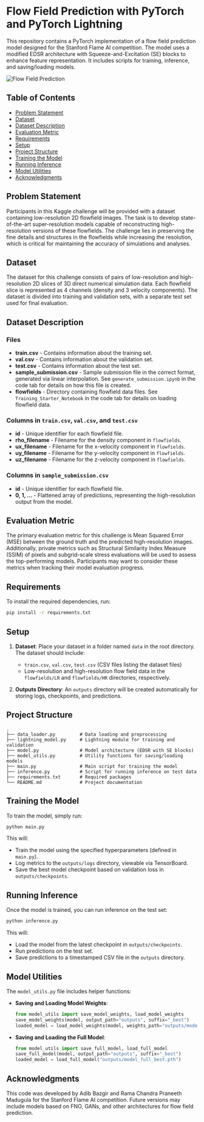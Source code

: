 
# Flow Field Prediction with PyTorch and PyTorch Lightning

This repository contains a PyTorch implementation of a flow field prediction model designed for the Stanford Flame AI competition. The model uses a modified EDSR architecture with Squeeze-and-Excitation (SE) blocks to enhance feature representation. It includes scripts for training, inference, and saving/loading models.

![Flow Field Prediction](image.png)

## Table of Contents
- [Problem Statement](#problem-statement)
- [Dataset](#dataset)
- [Dataset Description](#dataset-description)
- [Evaluation Metric](#evaluation-metric)
- [Requirements](#requirements)
- [Setup](#setup)
- [Project Structure](#project-structure)
- [Training the Model](#training-the-model)
- [Running Inference](#running-inference)
- [Model Utilities](#model-utilities)
- [Acknowledgments](#acknowledgments)

## Problem Statement

Participants in this Kaggle challenge will be provided with a dataset containing low-resolution 2D flowfield images. The task is to develop state-of-the-art super-resolution models capable of reconstructing high-resolution versions of these flowfields. The challenge lies in preserving the fine details and structures in the flowfields while increasing the resolution, which is critical for maintaining the accuracy of simulations and analyses.

## Dataset

The dataset for this challenge consists of pairs of low-resolution and high-resolution 2D slices of 3D direct numerical simulation data. Each flowfield slice is represented as 4 channels (density and 3 velocity components). The dataset is divided into training and validation sets, with a separate test set used for final evaluation.

## Dataset Description

### Files
- **train.csv** - Contains information about the training set.
- **val.csv** - Contains information about the validation set.
- **test.csv** - Contains information about the test set.
- **sample_submission.csv** - Sample submission file in the correct format, generated via linear interpolation. See `generate_submission.ipynb` in the code tab for details on how this file is created.
- **flowfields** - Directory containing flowfield data files. See `Training_Starter_Notebook` in the code tab for details on loading flowfield data.

### Columns in `train.csv`, `val.csv`, and `test.csv`
- **id** - Unique identifier for each flowfield file.
- **rho_filename** - Filename for the density component in `flowfields`.
- **ux_filename** - Filename for the x-velocity component in `flowfields`.
- **uy_filename** - Filename for the y-velocity component in `flowfields`.
- **uz_filename** - Filename for the z-velocity component in `flowfields`.

### Columns in `sample_submission.csv`
- **id** - Unique identifier for each flowfield file.
- **0, 1, ...** - Flattened array of predictions, representing the high-resolution output from the model.

## Evaluation Metric

The primary evaluation metric for this challenge is Mean Squared Error (MSE) between the ground truth and the predicted high-resolution images. Additionally, private metrics such as Structural Similarity Index Measure (SSIM) of pixels and subgrid-scale stress evaluations will be used to assess the top-performing models. Participants may want to consider these metrics when tracking their model evaluation progress.

## Requirements

To install the required dependencies, run:
```bash
pip install -r requirements.txt
```

## Setup

1. **Dataset**: Place your dataset in a folder named `data` in the root directory. The dataset should include:
    - `train.csv`, `val.csv`, `test.csv` (CSV files listing the dataset files)
    - Low-resolution and high-resolution flow field data in the `flowfields/LR` and `flowfields/HR` directories, respectively.
   
2. **Outputs Directory**: An `outputs` directory will be created automatically for storing logs, checkpoints, and predictions.

## Project Structure

```
.
├── data_loader.py         # Data loading and preprocessing
├── lightning_model.py     # Lightning module for training and validation
├── model.py               # Model architecture (EDSR with SE blocks)
├── model_utils.py         # Utility functions for saving/loading models
├── main.py                # Main script for training the model
├── inference.py           # Script for running inference on test data
├── requirements.txt       # Required packages
└── README.md              # Project documentation
```

## Training the Model

To train the model, simply run:
```bash
python main.py
```

This will:
- Train the model using the specified hyperparameters (defined in `main.py`).
- Log metrics to the `outputs/logs` directory, viewable via TensorBoard.
- Save the best model checkpoint based on validation loss in `outputs/checkpoints`.

## Running Inference

Once the model is trained, you can run inference on the test set:
```bash
python inference.py
```

This will:
- Load the model from the latest checkpoint in `outputs/checkpoints`.
- Run predictions on the test set.
- Save predictions to a timestamped CSV file in the `outputs` directory.

## Model Utilities

The `model_utils.py` file includes helper functions:
- **Saving and Loading Model Weights**:
  ```python
  from model_utils import save_model_weights, load_model_weights
  save_model_weights(model, output_path="outputs", suffix="_best")
  loaded_model = load_model_weights(model, weights_path="outputs/model_weights_best.pth")
  ```
- **Saving and Loading the Full Model**:
  ```python
  from model_utils import save_full_model, load_full_model
  save_full_model(model, output_path="outputs", suffix="_best")
  loaded_model = load_full_model("outputs/model_full_best.pth")
  ```

## Acknowledgments

This code was developed by Adib Bazgir and Rama Chandra Praneeth Madugula for the Stanford Flame AI competition. Future versions may include models based on FNO, GANs, and other architectures for flow field prediction.
